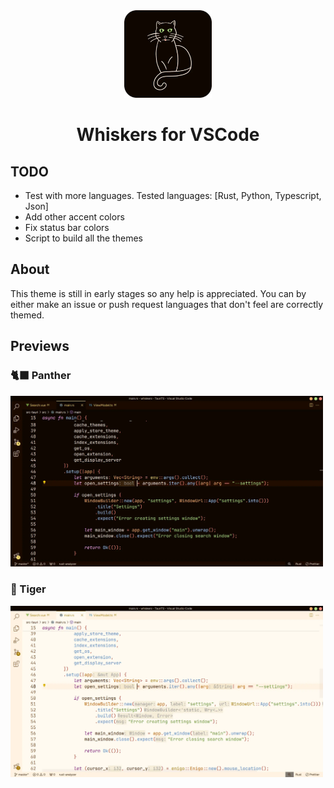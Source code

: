 <div align="center">

<img src="https://raw.githubusercontent.com/Whiskers-Color-Scheme/vscode/master/src/images/logo.webp" width="140">

# Whiskers for VSCode
</div>


## TODO
- Test with more languages. Tested languages: [Rust, Python, Typescript, Json]
- Add other accent colors
- Fix status bar colors
- Script to build all the themes

## About
This theme is still in early stages so any help is appreciated. You can by either make an issue or push request languages that don't feel are correctly themed.  

## Previews
### 🐈‍⬛ Panther
<img src="https://raw.githubusercontent.com/Whiskers-Color-Scheme/vscode/master/src/images/panther-preview.webp" width="500">

### 🐅 Tiger
<img src="https://raw.githubusercontent.com/Whiskers-Color-Scheme/vscode/master/src/images/tiger-preview.webp" width="500">

